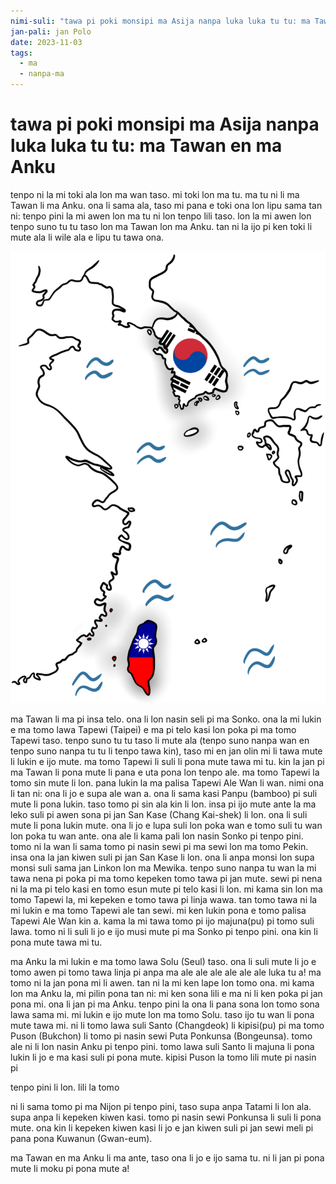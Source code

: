 ```yaml
---
nimi-suli: "tawa pi poki monsipi ma Asija nanpa luka luka tu tu: ma Tawan en ma Anku"
jan-pali: jan Polo
date: 2023-11-03
tags:
  - ma
  - nanpa-ma
---
```

# tawa pi poki monsipi ma Asija nanpa luka luka tu tu: ma Tawan en ma Anku

tenpo ni la mi toki ala lon ma wan taso. mi toki lon ma tu. ma tu ni li ma Tawan li ma Anku. ona li sama ala, taso mi pana e toki ona lon lipu sama tan ni: tenpo pini la mi awen lon ma tu ni lon tenpo lili taso. lon la mi awen lon tenpo suno tu tu taso lon ma Tawan lon ma Anku. tan ni la ijo pi ken toki li mute ala li wile ala e lipu tu tawa ona.

![ma Ankuma Tawan](/toki/images/maAnkumaTawan-768x1100.png)

ma Tawan li ma pi insa telo. ona li lon nasin seli pi ma Sonko. ona la mi lukin e ma tomo lawa Tapewi (Taipei) e ma pi telo kasi lon poka pi ma tomo Tapewi taso. tenpo suno tu tu taso li mute ala (tenpo suno nanpa wan en tenpo suno nanpa tu tu li tenpo tawa kin), taso mi en jan olin mi li tawa mute li lukin e ijo mute. ma tomo Tapewi li suli li pona mute tawa mi tu. kin la jan pi ma Tawan li pona mute li pana e uta pona lon tenpo ale. ma tomo Tapewi la tomo sin mute li lon. pana lukin la ma palisa Tapewi Ale Wan li wan. nimi ona li tan ni: ona li jo e supa ale wan a. ona li sama kasi Panpu (bamboo) pi suli mute li pona lukin. taso tomo pi sin ala kin li lon. insa pi ijo mute ante la ma leko suli pi awen sona pi jan San Kase (Chang Kai-shek) li lon. ona li suli mute li pona lukin mute. ona li jo e lupa suli lon poka wan e tomo suli tu wan lon poka tu wan ante. ona ale li kama pali lon nasin Sonko pi tenpo pini. tomo ni la wan li sama tomo pi nasin sewi pi ma sewi lon ma tomo Pekin. insa ona la jan kiwen suli pi jan San Kase li lon. ona li anpa monsi lon supa monsi suli sama jan Linkon lon ma Mewika. tenpo suno nanpa tu wan la mi tawa nena pi poka pi ma tomo kepeken tomo tawa pi jan mute. sewi pi nena ni la ma pi telo kasi en tomo esun mute pi telo kasi li lon. mi kama sin lon ma tomo Tapewi la, mi kepeken e tomo tawa pi linja wawa. tan tomo tawa ni la mi lukin e ma tomo Tapewi ale tan sewi. mi ken lukin pona e tomo palisa Tapewi Ale Wan kin a. kama la mi tawa tomo pi ijo majuna(pu) pi tomo suli lawa. tomo ni li suli li jo e ijo musi mute pi ma Sonko pi tenpo pini. ona kin li pona mute tawa mi tu.

ma Anku la mi lukin e ma tomo lawa Solu (Seul) taso. ona li suli mute li jo e tomo awen pi tomo tawa linja pi anpa ma ale ale ale ale ale ale luka tu a! ma tomo ni la jan pona mi li awen. tan ni la mi ken lape lon tomo ona. mi kama lon ma Anku la, mi pilin pona tan ni: mi ken sona lili e ma ni li ken poka pi jan pona mi. ona li jan pi ma Anku. tenpo pini la ona li pana sona lon tomo sona lawa sama mi. mi lukin e ijo mute lon ma tomo Solu. taso ijo tu wan li pona mute tawa mi. ni li tomo lawa suli Santo (Changdeok) li kipisi(pu) pi ma tomo Puson (Bukchon) li tomo pi nasin sewi Puta Ponkunsa (Bongeunsa). tomo ale ni li lon nasin Anku pi tenpo pini. tomo lawa suli Santo li majuna li pona lukin li jo e ma kasi suli pi pona mute. kipisi Puson la tomo lili mute pi nasin pi

tenpo pini li lon. lili la tomo

ni li sama tomo pi ma Nijon pi tenpo pini, taso supa anpa Tatami li lon ala. supa anpa li kepeken kiwen kasi. tomo pi nasin sewi Ponkunsa li suli li pona mute. ona kin li kepeken kiwen kasi li jo e jan kiwen suli pi jan sewi meli pi pana pona Kuwanun (Gwan-eum).

ma Tawan en ma Anku li ma ante, taso ona li jo e ijo sama tu. ni li jan pi pona mute li moku pi pona mute a!
